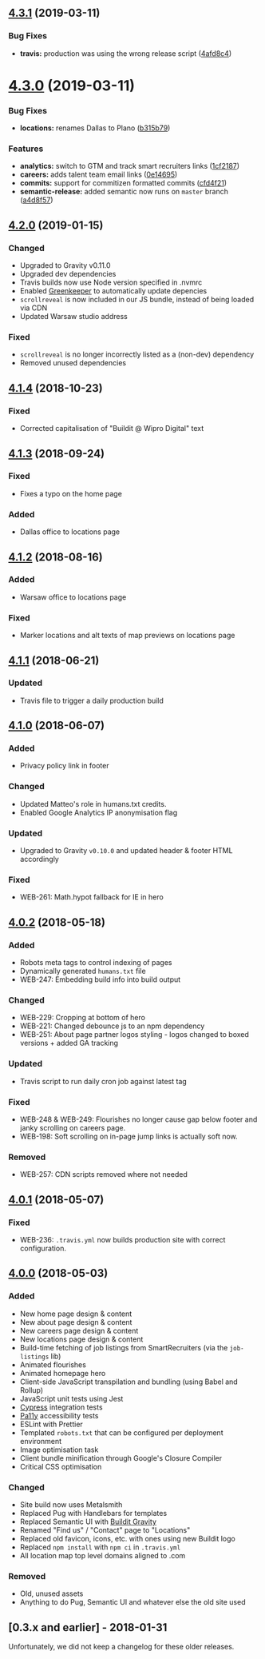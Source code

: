 ## [4.3.1](https://github.com/buildit/buildit/compare/v4.3.0...v4.3.1) (2019-03-11)


### Bug Fixes

* **travis:** production was using the wrong release script ([4afd8c4](https://github.com/buildit/buildit/commit/4afd8c4))

# [4.3.0](https://github.com/buildit/buildit/compare/v4.2.0...v4.3.0) (2019-03-11)


### Bug Fixes

* **locations:** renames Dallas to Plano ([b315b79](https://github.com/buildit/buildit/commit/b315b79))


### Features

* **analytics:** switch to GTM and track smart recruiters links ([1cf2187](https://github.com/buildit/buildit/commit/1cf2187))
* **careers:** adds talent team email links ([0e14695](https://github.com/buildit/buildit/commit/0e14695))
* **commits:** support for commitizen formatted commits ([cfd4f21](https://github.com/buildit/buildit/commit/cfd4f21))
* **semantic-release:** added semantic now runs on `master` branch ([a4d8f57](https://github.com/buildit/buildit/commit/a4d8f57))


## [4.2.0](https://github.com/buildit/buildit/compare/v4.1.4...v4.2.0) (2019-01-15)
### Changed
- Upgraded to Gravity v0.11.0
- Upgraded dev dependencies
- Travis builds now use Node version specified in .nvmrc
- Enabled [Greenkeeper](https://greenkeeper.io/) to automatically update depencies
- `scrollreveal` is now included in our JS bundle, instead of being loaded via CDN
- Updated Warsaw studio address

### Fixed
- `scrollreveal` is no longer incorrectly listed as a (non-dev) dependency
- Removed unused dependencies


## [4.1.4](https://github.com/buildit/buildit/compare/v4.1.3...v4.1.4) (2018-10-23)
### Fixed
- Corrected capitalisation of "Buildit @ Wipro Digital" text


## [4.1.3](https://github.com/buildit/buildit/compare/v4.1.2...v4.1.3) (2018-09-24)
### Fixed
- Fixes a typo on the home page 

### Added
- Dallas office to locations page


## [4.1.2](https://github.com/buildit/buildit/compare/v4.1.1...v4.1.2) (2018-08-16)
### Added
- Warsaw office to locations page

### Fixed
- Marker locations and alt texts of map previews on locations page


## [4.1.1](https://github.com/buildit/buildit/compare/v4.1.0...v4.1.1) (2018-06-21)
### Updated
- Travis file to trigger a daily production build

## [4.1.0](https://github.com/buildit/buildit/compare/v4.0.2...v4.1.0) (2018-06-07)
### Added
- Privacy policy link in footer

### Changed
- Updated Matteo's role in humans.txt credits.
- Enabled Google Analytics IP anonymisation flag

### Updated
- Upgraded to Gravity `v0.10.0` and updated header & footer HTML accordingly

### Fixed
- WEB-261: Math.hypot fallback for IE in hero


## [4.0.2](https://github.com/buildit/buildit/compare/v4.0.1...v4.0.2) (2018-05-18)
### Added
- Robots meta tags to control indexing of pages
- Dynamically generated `humans.txt` file
- WEB-247: Embedding build info into build output

### Changed
- WEB-229: Cropping at bottom of hero
- WEB-221: Changed debounce js to an npm dependency
- WEB-251: About page partner logos styling - logos changed to boxed versions + added GA tracking

### Updated
- Travis script to run daily cron job against latest tag

### Fixed
- WEB-248 & WEB-249: Flourishes no longer cause gap below footer and janky scrolling on careers page.
- WEB-198: Soft scrolling on in-page jump links is actually soft now.

### Removed
- WEB-257: CDN scripts removed where not needed


## [4.0.1](https://github.com/buildit/buildit/compare/v4.0.0...v4.0.1) (2018-05-07)
### Fixed
- WEB-236: `.travis.yml` now builds production site with correct configuration.


## [4.0.0](https://github.com/buildit/buildit/compare/v0.3.8...v4.0.0) (2018-05-03)
### Added
- New home page design & content
- New about page design & content
- New careers page design & content
- New locations page design & content
- Build-time fetching of job listings from SmartRecruiters (via the `job-listings` lib)
- Animated flourishes
- Animated homepage hero
- Client-side JavaScript transpilation and bundling (using Babel and Rollup)
- JavaScript unit tests using Jest
- [Cypress](https://www.cypress.io/) integration tests
- [Pa11y](http://pa11y.org/) accessibility tests
- ESLint with Prettier
- Templated `robots.txt` that can be configured per deployment environment
- Image optimisation task
- Client bundle minification through Google's Closure Compiler
- Critical CSS optimisation

### Changed
- Site build now uses Metalsmith
- Replaced Pug with Handlebars for templates
- Replaced Semantic UI with [Buildit Gravity](https://www.npmjs.com/package/@buildit/gravity-ui-sass)
- Renamed "Find us" / "Contact" page to "Locations"
- Replaced old favicon, icons, etc. with ones using new Buildit logo
- Replaced `npm install` with `npm ci` in `.travis.yml`
- All location map top level domains aligned to .com

### Removed
- Old, unused assets
- Anything to do Pug, Semantic UI and whatever else the old site used

## [0.3.x and earlier] - 2018-01-31
Unfortunately, we did not keep a changelog for these older releases.
